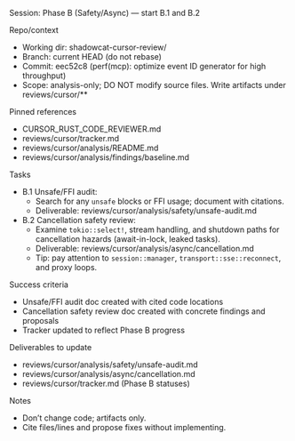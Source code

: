 Session: Phase B (Safety/Async) — start B.1 and B.2

Repo/context
- Working dir: shadowcat-cursor-review/
- Branch: current HEAD (do not rebase)
- Commit: eec52c8 (perf(mcp): optimize event ID generator for high throughput)
- Scope: analysis-only; DO NOT modify source files. Write artifacts under reviews/cursor/**

Pinned references
- CURSOR_RUST_CODE_REVIEWER.md
- reviews/cursor/tracker.md
- reviews/cursor/analysis/README.md
 - reviews/cursor/analysis/findings/baseline.md

Tasks
- B.1 Unsafe/FFI audit:
  - Search for any `unsafe` blocks or FFI usage; document with citations.
  - Deliverable: reviews/cursor/analysis/safety/unsafe-audit.md
- B.2 Cancellation safety review:
  - Examine `tokio::select!`, stream handling, and shutdown paths for cancellation hazards (await-in-lock, leaked tasks).
  - Deliverable: reviews/cursor/analysis/async/cancellation.md
  - Tip: pay attention to `session::manager`, `transport::sse::reconnect`, and proxy loops.

Success criteria
- Unsafe/FFI audit doc created with cited code locations
- Cancellation safety review doc created with concrete findings and proposals
- Tracker updated to reflect Phase B progress

Deliverables to update
- reviews/cursor/analysis/safety/unsafe-audit.md
- reviews/cursor/analysis/async/cancellation.md
- reviews/cursor/tracker.md (Phase B statuses)

Notes
- Don’t change code; artifacts only.
- Cite files/lines and propose fixes without implementing.
